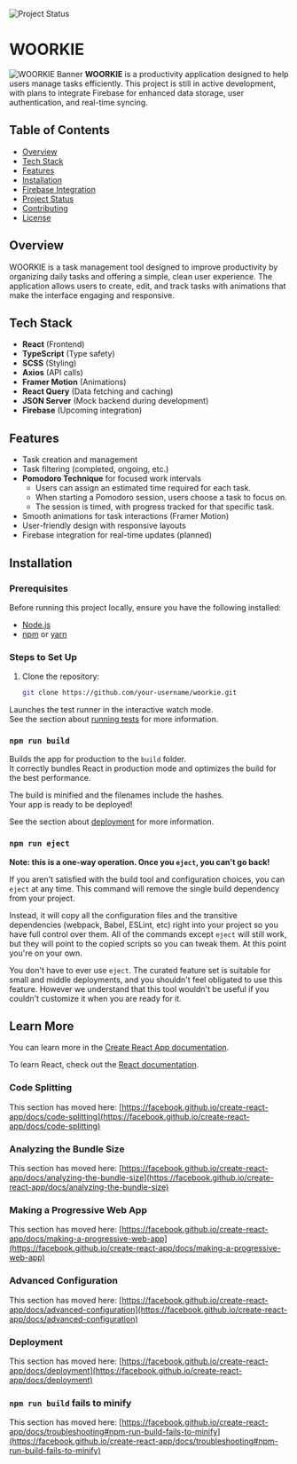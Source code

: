 ![Project Status](https://img.shields.io/badge/status-suspended-red)

# WOORKIE

![WOORKIE Banner](https://imgur.com/B9T9w1v)
**WOORKIE** is a productivity application designed to help users manage tasks efficiently. This project is still in active development, with plans to integrate Firebase for enhanced data storage, user authentication, and real-time syncing.

## Table of Contents

- [Overview](#overview)
- [Tech Stack](#tech-stack)
- [Features](#features)
- [Installation](#installation)
- [Firebase Integration](#firebase-integration)
- [Project Status](#project-status)
- [Contributing](#contributing)
- [License](#license)

## Overview

WOORKIE is a task management tool designed to improve productivity by organizing daily tasks and offering a simple, clean user experience. The application allows users to create, edit, and track tasks with animations that make the interface engaging and responsive.

## Tech Stack

- **React** (Frontend)
- **TypeScript** (Type safety)
- **SCSS** (Styling)
- **Axios** (API calls)
- **Framer Motion** (Animations)
- **React Query** (Data fetching and caching)
- **JSON Server** (Mock backend during development)
- **Firebase** (Upcoming integration)

## Features

- Task creation and management
- Task filtering (completed, ongoing, etc.)
- **Pomodoro Technique** for focused work intervals
  - Users can assign an estimated time required for each task.
  - When starting a Pomodoro session, users choose a task to focus on.
  - The session is timed, with progress tracked for that specific task.
- Smooth animations for task interactions (Framer Motion)
- User-friendly design with responsive layouts
- Firebase integration for real-time updates (planned)

## Installation

### Prerequisites

Before running this project locally, ensure you have the following installed:

- [Node.js](https://nodejs.org/en/)
- [npm](https://www.npmjs.com/) or [yarn](https://yarnpkg.com/)

### Steps to Set Up

1. Clone the repository:
   ```bash
   git clone https://github.com/your-username/woorkie.git

Launches the test runner in the interactive watch mode.\
See the section about [running tests](https://facebook.github.io/create-react-app/docs/running-tests) for more information.

### `npm run build`

Builds the app for production to the `build` folder.\
It correctly bundles React in production mode and optimizes the build for the best performance.

The build is minified and the filenames include the hashes.\
Your app is ready to be deployed!

See the section about [deployment](https://facebook.github.io/create-react-app/docs/deployment) for more information.

### `npm run eject`

**Note: this is a one-way operation. Once you `eject`, you can't go back!**

If you aren't satisfied with the build tool and configuration choices, you can `eject` at any time. This command will remove the single build dependency from your project.

Instead, it will copy all the configuration files and the transitive dependencies (webpack, Babel, ESLint, etc) right into your project so you have full control over them. All of the commands except `eject` will still work, but they will point to the copied scripts so you can tweak them. At this point you're on your own.

You don't have to ever use `eject`. The curated feature set is suitable for small and middle deployments, and you shouldn't feel obligated to use this feature. However we understand that this tool wouldn't be useful if you couldn't customize it when you are ready for it.

## Learn More

You can learn more in the [Create React App documentation](https://facebook.github.io/create-react-app/docs/getting-started).

To learn React, check out the [React documentation](https://reactjs.org/).

### Code Splitting

This section has moved here: [https://facebook.github.io/create-react-app/docs/code-splitting](https://facebook.github.io/create-react-app/docs/code-splitting)

### Analyzing the Bundle Size

This section has moved here: [https://facebook.github.io/create-react-app/docs/analyzing-the-bundle-size](https://facebook.github.io/create-react-app/docs/analyzing-the-bundle-size)

### Making a Progressive Web App

This section has moved here: [https://facebook.github.io/create-react-app/docs/making-a-progressive-web-app](https://facebook.github.io/create-react-app/docs/making-a-progressive-web-app)

### Advanced Configuration

This section has moved here: [https://facebook.github.io/create-react-app/docs/advanced-configuration](https://facebook.github.io/create-react-app/docs/advanced-configuration)

### Deployment

This section has moved here: [https://facebook.github.io/create-react-app/docs/deployment](https://facebook.github.io/create-react-app/docs/deployment)

### `npm run build` fails to minify

This section has moved here: [https://facebook.github.io/create-react-app/docs/troubleshooting#npm-run-build-fails-to-minify](https://facebook.github.io/create-react-app/docs/troubleshooting#npm-run-build-fails-to-minify)
